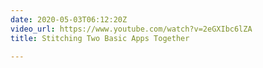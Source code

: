 ```yaml
---
date: 2020-05-03T06:12:20Z
video_url: https://www.youtube.com/watch?v=2eGXIbc6lZA
title: Stitching Two Basic Apps Together

---
```

